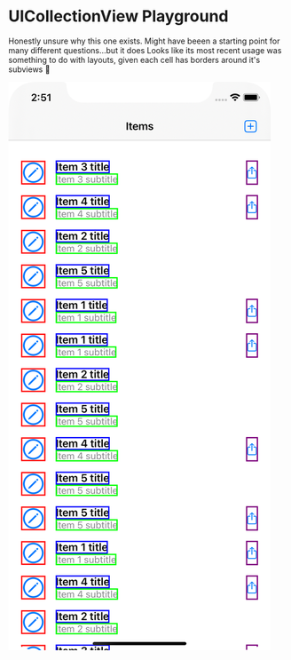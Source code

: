 # UICollectionView Playground

Honestly unsure why this one exists. Might have beeen a starting point for many different questions…but it does Looks like its most recent usage was something to do with layouts, given each cell has borders around it's subviews 🤔

![](.github/screenshot.png)